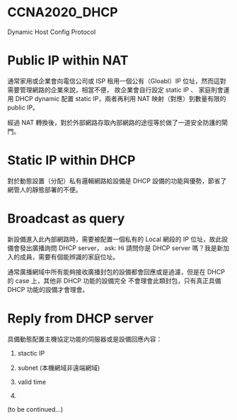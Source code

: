 # CCNA2020_DHCP
Dynamic Host Config Protocol


# Public IP within NAT

通常家用或企業會向電信公司或 ISP 租用一個公有（Gloabl）IP 位址，然而這對需要管理網路的企業來說，相當不便，
故企業會自行設定 static IP 、 家庭則會運用 DHCP dynamic 配置 static IP，兩者再利用 NAT 映射（對應）到數量有限的 public IP。 

經過 NAT 轉換後，對於外部網路存取內部網路的途徑等於做了一道安全防護的閘門。

# Static IP within DHCP

對於動態設置（分配）私有邏輯網路給設備是 DHCP 設備的功能與優勢，節省了網管人的靜態部署的不便。

# Broadcast as query

新設備進入此內部網路時，需要被配置一個私有的 Local 網段的 IP 位址，故此設備會發出廣播詢問 DHCP server，
ask: Hi 請問你是 DHCP server 嗎？我是新加入的成員，需要有個能辨識的家庭位址。

通常廣播網域中所有能夠接收廣播封包的設備都會回應或是過濾，但是在 DHCP 的 case 上，其他非 DHCP 功能的設備完全
不會理會此類封包，只有真正具備 DHCP 功能的設備才會理會。

# Reply from DHCP server

具備動態配置主機協定功能的伺服器或是設備回應內容：

1. stactic IP

2. subnet (本機網域非遠端網域)

3. valid time

4. 

(to be continued...)
